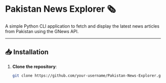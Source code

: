# Pakistan News Explorer 🗞️

A simple Python CLI application to fetch and display the latest news articles from Pakistan using the GNews API.

---

## 📥 Installation

1. **Clone the repository**:
   ```bash
   git clone https://github.com/your-username/Pakistan-News-Explorer.git
